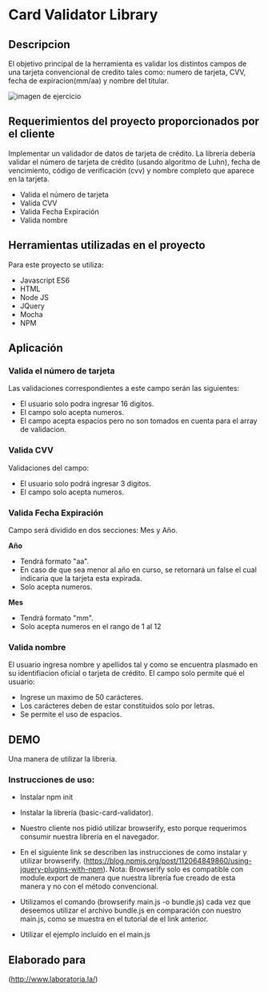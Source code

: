 # Card Validator Library

## Descripcion

El objetivo principal de la herramienta es validar los distintos campos de una tarjeta convencional de credito tales como: numero de tarjeta, CVV, fecha de expiracion(mm/aa) y nombre del titular.

![imagen de ejercicio](https://user-images.githubusercontent.com/37418561/45177162-c2dabc00-b1d7-11e8-892f-6a536a4ff07d.png)

## Requerimientos del proyecto proporcionados por el cliente

Implementar un validador de datos de tarjeta de crédito. La librería debería validar el número de tarjeta de crédito (usando algoritmo de Luhn), fecha de vencimiento, código de verificación (cvv) y nombre completo que aparece en la tarjeta.

- Valida el número de tarjeta
- Valida CVV 
- Valida Fecha Expiración
- Valida nombre 

## Herramientas utilizadas en el proyecto
Para este proyecto se utiliza:
- Javascript ES6
- HTML
- Node JS 
- JQuery
- Mocha
- NPM

## Aplicación

### Valida el número de tarjeta
Las validaciones correspondientes a este campo serán las siguientes:
- El usuario solo podra ingresar 16 digitos.
- El campo solo acepta numeros.
- El campo acepta espacios pero no son tomados en cuenta para el array de validacion.

### Valida CVV 
Validaciones del campo:
- El usuario solo podrá ingresar 3 digitos.
- El campo solo acepta numeros.

### Valida Fecha Expiración
Campo será dividido en dos secciones: Mes y Año.

**Año**

- Tendrá formato "aa".
- En caso de que sea menor al año en curso, se retornará un false el cual indicaria que la tarjeta esta expirada.
- Solo acepta numeros.

**Mes**

- Tendrá formato "mm". 
- Solo acepta numeros en el rango de 1 al 12


### Valida nombre
El usuario ingresa nombre y apellidos tal y como se encuentra plasmado en su identifiacion oficial o tarjeta de crédito.
El campo solo permite qué el usuario:
- Ingrese un maximo de 50 carácteres.
- Los carácteres deben de estar constituidos solo por letras.
- Se permite el uso de espacios.

## DEMO

Una manera de utilizar la libreria.

### Instrucciones de uso:

* Instalar npm init
* Instalar la librería (basic-card-validator).
* Nuestro cliente nos pidió utilizar  browserify, esto porque requerimos consumir nuestra librería en el navegador.
* En el siguiente link se describen las instrucciones de como instalar y utilizar browserify.
(https://blog.npmjs.org/post/112064849860/using-jquery-plugins-with-npm).
Nota: Browserify solo es compatible con module.export de manera que nuestra librería fue creado de esta manera y no con el método convencional.

* Utilizamos el comando (browserify main.js -o bundle.js) cada vez que deseemos utilizar el archivo bundle.js en comparación con nuestro main.js, como se muestra en el tutorial de el link anterior.
- Utilizar el ejemplo incluido en el main.js

## Elaborado para 
(http://www.laboratoria.la/)